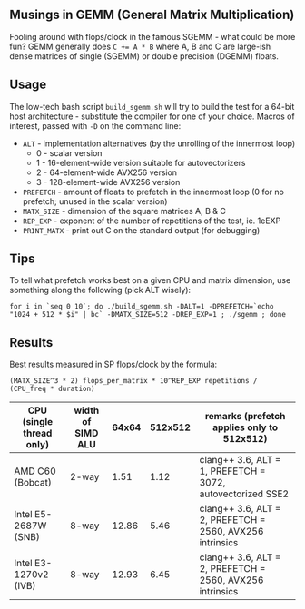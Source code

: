 Musings in GEMM (General Matrix Multiplication)
-----------------------------------------------

Fooling around with flops/clock in the famous SGEMM - what could be more fun? GEMM generally does `C += A * B` where A, B and C are large-ish dense matrices of single (SGEMM) or double precision (DGEMM) floats.

Usage
-----

The low-tech bash script `build_sgemm.sh` will try to build the test for a 64-bit host architecture - substitute the compiler for one of your choice. Macros of interest, passed with `-D` on the command line:

* `ALT` - implementation alternatives (by the unrolling of the innermost loop)
	* 0 - scalar version
	* 1 - 16-element-wide version suitable for autovectorizers
	* 2 - 64-element-wide AVX256 version
	* 3 - 128-element-wide AVX256 version
* `PREFETCH` - amount of floats to prefetch in the innermost loop (0 for no prefetch; unused in the scalar version)
* `MATX_SIZE` - dimension of the square matrices A, B & C
* `REP_EXP` - exponent of the number of repetitions of the test, ie. 1eEXP
* `PRINT_MATX` - print out C on the standard output (for debugging)

Tips
----

To tell what prefetch works best on a given CPU and matrix dimension, use something along the following (pick ALT wisely):

	for i in `seq 0 10`; do ./build_sgemm.sh -DALT=1 -DPREFETCH=`echo "1024 + 512 * $i" | bc` -DMATX_SIZE=512 -DREP_EXP=1 ; ./sgemm ; done

Results
-------

Best results measured in SP flops/clock by the formula:

	(MATX_SIZE^3 * 2) flops_per_matrix * 10^REP_EXP repetitions / (CPU_freq * duration)

| CPU (single thread only)  | width of SIMD ALU | 64x64    | 512x512  | remarks (prefetch applies only to 512x512)                  |
| ------------------------- | ----------------- | -------- | -------- | ----------------------------------------------------------- |
| AMD C60 (Bobcat)          | 2-way             | 1.51     | 1.12     | clang++ 3.6, ALT = 1, PREFETCH = 3072, autovectorized SSE2  |
| Intel E5-2687W (SNB)      | 8-way             | 12.86    | 5.46     | clang++ 3.6, ALT = 2, PREFETCH = 2560, AVX256 intrinsics    |
| Intel E3-1270v2 (IVB)     | 8-way             | 12.93    | 6.45     | clang++ 3.6, ALT = 2, PREFETCH = 2560, AVX256 intrinsics    |
